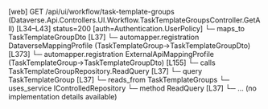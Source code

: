 [web] GET /api/ui/workflow/task-template-groups  (Dataverse.Api.Controllers.UI.Workflow.TaskTemplateGroupsController.GetAll)  [L34–L43] status=200 [auth=Authentication.UserPolicy]
  └─ maps_to TaskTemplateGroupDto [L37]
    └─ automapper.registration DataverseMappingProfile (TaskTemplateGroup->TaskTemplateGroupDto) [L373]
    └─ automapper.registration ExternalApiMappingProfile (TaskTemplateGroup->TaskTemplateGroupDto) [L155]
  └─ calls TaskTemplateGroupRepository.ReadQuery [L37]
  └─ query TaskTemplateGroup [L37]
    └─ reads_from TaskTemplateGroups
  └─ uses_service IControlledRepository<TaskTemplateGroup>
    └─ method ReadQuery [L37]
      └─ ... (no implementation details available)

